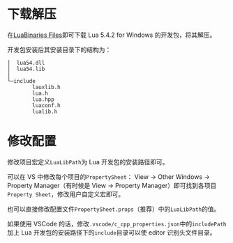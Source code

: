 # 下载解压
在[LuaBinaries Files](https://sourceforge.net/projects/luabinaries/files/5.4.2/Windows%20Libraries/Dynamic/)即可下载 Lua 5.4.2 for Windows 的开发包，将其解压。

开发包安装后其安装目录下的结构为：
```
│  lua54.dll
│  lua54.lib
│
└─include
        lauxlib.h
        lua.h
        lua.hpp
        luaconf.h
        lualib.h
```

# 修改配置
修改项目宏定义`LuaLibPath`为 Lua 开发包的安装路径即可。

可以在 VS 中修改每个项目的`PropertySheet`：
View -> Other Windows -> Property Manager（有时候是 View -> Property Manager）即可找到各项目 `Property Sheet`，修改用户自定义宏即可。

也可以直接修改配置文件`PropertySheet.props`（推荐）中的`LuaLibPath`的值。

如果使用 VSCode 的话，修改`.vscode/c_cpp_properties.json`中的`includePath`加上 Lua 开发包的安装路径下的`include`目录可以使 editor 识别头文件目录。